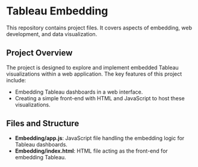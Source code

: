 # Tableau Embedding

This repository contains project files. It covers aspects of embedding, web development, and data visualization.

## Project Overview

The project is designed to explore and implement embedded Tableau visualizations within a web application. The key features of this project include:

- Embedding Tableau dashboards in a web interface.
- Creating a simple front-end with HTML and JavaScript to host these visualizations.

## Files and Structure

- **Embedding/app.js**: JavaScript file handling the embedding logic for Tableau dashboards.
- **Embedding/index.html**: HTML file acting as the front-end for embedding Tableau.
